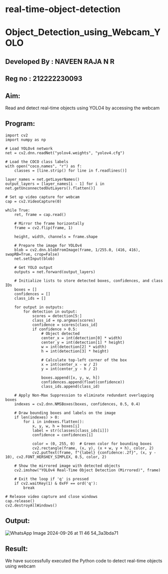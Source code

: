 # real-time-object-detection
# Object_Detection_using_Webcam_YOLO
## Developed By : NAVEEN RAJA N R
## Reg no : 212222230093

## Aim:
Read and detect real-time objects using YOLO4 by accessing the webcam

## Program:

```
import cv2
import numpy as np

# Load YOLOv4 network
net = cv2.dnn.readNet("yolov4.weights", "yolov4.cfg")

# Load the COCO class labels
with open("coco.names", "r") as f:
    classes = [line.strip() for line in f.readlines()]

layer_names = net.getLayerNames()
output_layers = [layer_names[i - 1] for i in net.getUnconnectedOutLayers().flatten()]

# Set up video capture for webcam
cap = cv2.VideoCapture(0)

while True:
    ret, frame = cap.read()

    # Mirror the frame horizontally
    frame = cv2.flip(frame, 1)

    height, width, channels = frame.shape

    # Prepare the image for YOLOv4
    blob = cv2.dnn.blobFromImage(frame, 1/255.0, (416, 416), swapRB=True, crop=False)
    net.setInput(blob)
    
    # Get YOLO output
    outputs = net.forward(output_layers)
    
    # Initialize lists to store detected boxes, confidences, and class IDs
    boxes = []
    confidences = []
    class_ids = []

    for output in outputs:
        for detection in output:
            scores = detection[5:]
            class_id = np.argmax(scores)
            confidence = scores[class_id]
            if confidence > 0.5:
                # Object detected
                center_x = int(detection[0] * width)
                center_y = int(detection[1] * height)
                w = int(detection[2] * width)
                h = int(detection[3] * height)

                # Calculate top-left corner of the box
                x = int(center_x - w / 2)
                y = int(center_y - h / 2)

                boxes.append([x, y, w, h])
                confidences.append(float(confidence))
                class_ids.append(class_id)

    # Apply Non-Max Suppression to eliminate redundant overlapping boxes
    indexes = cv2.dnn.NMSBoxes(boxes, confidences, 0.5, 0.4)

    # Draw bounding boxes and labels on the image
    if len(indexes) > 0:
        for i in indexes.flatten():
            x, y, w, h = boxes[i]
            label = str(classes[class_ids[i]])
            confidence = confidences[i]

            color = (0, 255, 0)  # Green color for bounding boxes
            cv2.rectangle(frame, (x, y), (x + w, y + h), color, 2)
            cv2.putText(frame, f"{label} {confidence:.2f}", (x, y - 10), cv2.FONT_HERSHEY_SIMPLEX, 0.5, color, 2)

    # Show the mirrored image with detected objects
    cv2.imshow("YOLOv4 Real-Time Object Detection (Mirrored)", frame)

    # Exit the loop if 'q' is pressed
    if cv2.waitKey(1) & 0xFF == ord('q'):
        break

# Release video capture and close windows
cap.release()
cv2.destroyAllWindows()
```

## Output:


![WhatsApp Image 2024-09-26 at 11 46 54_3a3bda71](https://github.com/user-attachments/assets/7d794c4d-1e15-4eb0-9691-afa19242c67d)

## Result:
We have successfully executed the Python code to detect real-time objects using webcam
